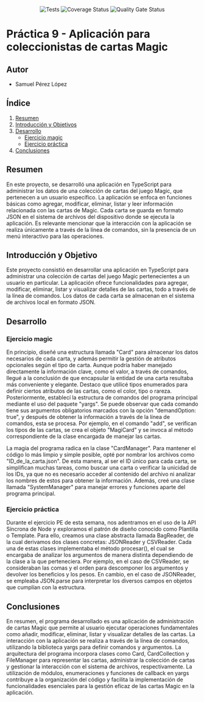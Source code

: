 <p align="center" style="text-decoration: none;">
  <a href="https://github.com/ULL-ESIT-INF-DSI-2324/ull-esit-inf-dsi-23-24-prct09-filesystem-magic-app-Sampeerez/actions/workflows/node.js.yml" style="text-decoration: none;">
    <img src="https://github.com/ULL-ESIT-INF-DSI-2324/ull-esit-inf-dsi-23-24-prct09-filesystem-magic-app-Sampeerez/actions/workflows/node.js.yml/badge.svg?branch=main" alt="Tests">
  </a>
  <a href="https://coveralls.io/github/ULL-ESIT-INF-DSI-2324/ull-esit-inf-dsi-23-24-prct09-filesystem-magic-app-Sampeerez?branch=main" style="text-decoration: none;">
    <img src="https://coveralls.io/repos/github/ULL-ESIT-INF-DSI-2324/ull-esit-inf-dsi-23-24-prct09-filesystem-magic-app-Sampeerez/badge.svg?branch=main" alt="Coverage Status">
  </a>
  <a href="https://sonarcloud.io/summary/new_code?id=ULL-ESIT-INF-DSI-2324_ull-esit-inf-dsi-23-24-prct09-filesystem-magic-app-Sampeerez" style="text-decoration: none;">
    <img src="https://sonarcloud.io/api/project_badges/measure?project=ULL-ESIT-INF-DSI-2324_ull-esit-inf-dsi-23-24-prct09-filesystem-magic-app-Sampeerez&metric=alert_status" alt="Quality Gate Status">
  </a>
</p>

# Práctica 9 - Aplicación para coleccionistas de cartas Magic

## Autor

- Samuel Pérez López

## Índice

1. [Resumen](#resumen)
2. [Introducción y Objetivos](#introducción-y-objetivos)
3. [Desarrollo](#desarrollo)
   - [Ejercicio magic](#ejercicio-magic)
   - [Ejercicio práctica](#ejercicio-práctica)
4. [Conclusiones](#conclusiones)

## Resumen

En este proyecto, se desarrolló una aplicación en TypeScript para administrar los datos de una colección de cartas del juego Magic, que pertenecen a un usuario específico. La aplicación se enfoca en funciones básicas como agregar, modificar, eliminar, listar y leer información relacionada con las cartas de Magic. Cada carta se guarda en formato JSON en el sistema de archivos del dispositivo donde se ejecuta la aplicación. Es relevante mencionar que la interacción con la aplicación se realiza únicamente a través de la línea de comandos, sin la presencia de un menú interactivo para las operaciones.

## Introducción y Objetivo

Este proyecto consistió en desarrollar una aplicación en TypeScript para administrar una colección de cartas del juego Magic pertenecientes a un usuario en particular. La aplicación ofrece funcionalidades para agregar, modificar, eliminar, listar y visualizar detalles de las cartas, todo a través de la línea de comandos. Los datos de cada carta se almacenan en el sistema de archivos local en formato JSON.

## Desarrollo

### Ejercicio magic

En principio, diseñé una estructura llamada "Card" para almacenar los datos necesarios de cada carta, y además permitir la gestión de atributos opcionales según el tipo de carta. Aunque podría haber manejado directamente la información clave, como el valor, a través de comandos, llegué a la conclusión de que encapsular la entidad de una carta resultaba más conveniente y elegante. Destaco que utilicé tipos enumerados para definir ciertos atributos de las cartas, como el color, tipo o rareza. Posteriormente, establecí la estructura de comandos del programa principal mediante el uso del paquete "yargs". Se puede observar que cada comando tiene sus argumentos obligatorios marcados con la opción "demandOption: true", y después de obtener la información a través de la línea de comandos, esta se procesa. Por ejemplo, en el comando "add", se verifican los tipos de las cartas, se crea el objeto "MagiCard" y se invoca al método correspondiente de la clase encargada de manejar las cartas.

La magia del programa radica en la clase "CardManager". Para mantener el código lo más limpio y simple posible, opté por nombrar los archivos como "ID_de_la_carta.json". De esta manera, al ser el ID único para cada carta, se simplifican muchas tareas, como buscar una carta o verificar la unicidad de los IDs, ya que no es necesario acceder al contenido del archivo ni analizar los nombres de estos para obtener la información. Además, creé una clase llamada "SystemManager" para manejar errores y funciones aparte del programa principal.

### Ejercicio práctica

Durante el ejercicio PE de esta semana, nos adentramos en el uso de la API Síncrona de Node y exploramos el patrón de diseño conocido como Plantilla o Template. Para ello, creamos una clase abstracta llamada BagReader, de la cual derivamos dos clases concretas: JSONReader y CSVReader. Cada una de estas clases implementaba el método procesar(), el cual se encargaba de analizar los argumentos de manera distinta dependiendo de la clase a la que perteneciera. Por ejemplo, en el caso de CSVReader, se consideraban las comas y el orden para descomponer los argumentos y devolver los beneficios y los pesos. En cambio, en el caso de JSONReader, se empleaba JSON.parse para interpretar los diversos campos en objetos que cumplían con la estructura.
## Conclusiones

En resumen, el programa desarrollado es una aplicación de administración de cartas Magic que permite al usuario ejecutar operaciones fundamentales como añadir, modificar, eliminar, listar y visualizar detalles de las cartas. La interacción con la aplicación se realiza a través de la línea de comandos, utilizando la biblioteca yargs para definir comandos y argumentos. La arquitectura del programa incorpora clases como Card, CardCollection y FileManager para representar las cartas, administrar la colección de cartas y gestionar la interacción con el sistema de archivos, respectivamente. La utilización de módulos, enumeraciones y funciones de callback en yargs contribuye a la organización del código y facilita la implementación de funcionalidades esenciales para la gestión eficaz de las cartas Magic en la aplicación.
